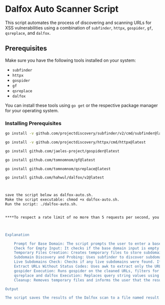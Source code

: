 # Dalfox Auto Scanner Script

This script automates the process of discovering and scanning URLs for XSS vulnerabilities using a combination of `subfinder`, `httpx`, `gospider`, `gf`, `qsreplace`, and `dalfox`.

## Prerequisites

Make sure you have the following tools installed on your system:

- `subfinder`
- `httpx`
- `gospider`
- `gf`
- `qsreplace`
- `dalfox`

You can install these tools using `go get` or the respective package manager for your operating system.

### Installing Prerequisites


```sh
go install -v github.com/projectdiscovery/subfinder/v2/cmd/subfinder@latest

go install -v github.com/projectdiscovery/httpx/cmd/httpx@latest

go install github.com/jaeles-project/gospider@latest

go install github.com/tomnomnom/gf@latest

go install github.com/tomnomnom/qsreplace@latest

go install github.com/hahwul/dalfox/v2@latest



save the script below as dalfox-auto.sh.
Make the script executable: chmod +x dalfox-auto.sh.
Run the script: ./dalfox-auto.sh.


****To respect a rate limit of no more than 5 requests per second, you need to set appropriate delays and adjust the worker count in the script. We can use dalfox's --delay option to introduce a delay between requests.****  eg: dalfox pipe --delay 200 --worker 5 | tee result.txt (This is not set as default)



Explanation

    Prompt for Base Domain: The script prompts the user to enter a base domain.
    Check for Empty Input: It checks if the base domain input is empty and exits with an error if it is.
    Temporary Files Creation: Creates temporary files to store subdomains, clean URLs, and intermediate results.
    Subdomain Discovery and Probing: Uses subfinder to discover subdomains and httpx to probe for live URLs, saving the results to a temporary file.
    Live Subdomains Check: Checks if any live subdomains were found. If not, it cleans up and exits with an error message.
    Extract URLs Without Status Codes: Uses awk to extract only the URLs from the httpx output, discarding status codes.
    gospider Execution: Runs gospider on the cleaned URLs, filters for "code-200" responses, extracts URLs containing =, and further filters using gf xss.
    qsreplace and dalfox Execution: Replaces query string values using qsreplace and pipes the result to dalfox for scanning, saving the output to result.txt.
    Cleanup: Removes temporary files and informs the user that the results are saved.

Output

The script saves the results of the Dalfox scan to a file named result.txt in the current directory.







